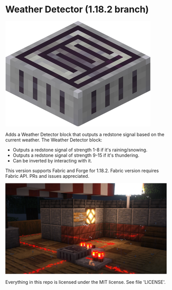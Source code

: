 # Weather Detector (1.18.2 branch)

![Weather Detector Icon](https://github.com/tanukibouwer/weather-detector/raw/main/asset_src/weather_detector_render.png)

Adds a Weather Detector block that outputs a redstone signal based on the current weather.
The Weather Detector block: 
* Outputs a redstone signal of strength 1-8 if it's raining/snowing.
* Outputs a redstone signal of strength 9-15 if it's thundering.
* Can be inverted by interacting with it.

This version supports Fabric and Forge for 1.18.2. Fabric version requires Fabric API.
PRs and issues appreciated.

![Scene with Weather Detector](https://github.com/tanukibouwer/weather-detector/raw/main/asset_src/banner.png)

Everything in this repo is licensed under the MIT license. See file 'LICENSE'.